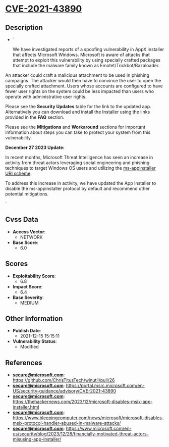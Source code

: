 
# [CVE-2021-43890](https://github.com/ChrisTitusTech/winutil/pull/26)

## Description

- `<p>We have investigated reports of a spoofing vulnerability in AppX installer that affects Microsoft Windows. Microsoft is aware of attacks that attempt to exploit this vulnerability by using specially crafted packages that include the malware family known as Emotet/Trickbot/Bazaloader.</p>
<p>An attacker could craft a malicious attachment to be used in phishing campaigns. The attacker would then have to convince the user to open the specially crafted attachment. Users whose accounts are configured to have fewer user rights on the system could be less impacted than users who operate with administrative user rights.</p>
<p>Please see the <strong>Security Updates</strong> table for the link to the updated app. Alternatively you can download and install the Installer using the links provided in the <strong>FAQ</strong> section.</p>
<p>Please see the <strong>Mitigations</strong> and <strong>Workaround</strong> sections for important information about steps you can take to protect your system from this vulnerability.</p>
<p><strong>December 27 2023 Update:</strong></p>
<p>In recent months, Microsoft Threat Intelligence has seen an increase in activity from threat actors leveraging social engineering and phishing techniques to target Windows OS users and utilizing the <a href="https://learn.microsoft.com/en-us/windows/msix/app-installer/installing-windows10-apps-web">ms-appinstaller URI scheme</a>.</p>
<p>To address this increase in activity, we have updated the App Installer to disable the ms-appinstaller protocol by default and recommend other potential mitigations.</p>
`

## Cvss Data

- **Access Vector**:
  - NETWORK
- **Base Score**:
  - 6.0

## Scores

- **Exploitability Score**:
  - 6.8
- **Impact Score**:
  - 6.4
- **Base Severity**:
  - MEDIUM

## Other Information

- **Publish Date**:
  - 2021-12-15 15:15:11
- **Vulnerability Status**:
  - Modified

## References

- **secure@microsoft.com**: https://github.com/ChrisTitusTech/winutil/pull/26
- **secure@microsoft.com**: https://portal.msrc.microsoft.com/en-US/security-guidance/advisory/CVE-2021-43890
- **secure@microsoft.com**: https://thehackernews.com/2023/12/microsoft-disables-msix-app-installer.html
- **secure@microsoft.com**: https://www.bleepingcomputer.com/news/microsoft/microsoft-disables-msix-protocol-handler-abused-in-malware-attacks/
- **secure@microsoft.com**: https://www.microsoft.com/en-us/security/blog/2023/12/28/financially-motivated-threat-actors-misusing-app-installer/
